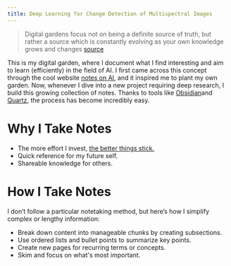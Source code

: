 ```yaml
---
title: Deep Learning for Change Detection of Multispectral Images
---
```


> Digital gardens focus not on being a definite source of truth, but rather a source which is constantly evolving as your own knowledge grows and changes [source](https://jzhao.xyz/posts/networked-thought)

This is my digital garden, where I document what I find interesting and aim to learn (efficiently) in the field of AI. I first came across this concept through the cool website [notes on AI](https://notesonai.com/notes+on+ai), and it inspired me to plant my own garden. Now, whenever I dive into a new project requiring deep research, I build this growing collection of notes. Thanks to tools like [Obsidian](https://obsidian.md/)and [Quartz](https://quartz.jzhao.xyz/), the process has become incredibly easy.

# Why I Take Notes

- The more effort I invest, [the better things stick.](https://opentext.wsu.edu/ospsychrevisions/chapter/how-memory-functions/#:~:text=Effortful%20processing%20refers%20to%20encoding,a%20test%20requires%20effortful%20processing.)
- Quick reference for my future self.
- Shareable knowledge for others.

# How I Take Notes

I don’t follow a particular notetaking method, but here’s how I simplify complex or lengthy information:

- Break down content into manageable chunks by creating subsections.
- Use ordered lists and bullet points to summarize key points.
- Create new pages for recurring terms or concepts.
- Skim and focus on what's most important.
